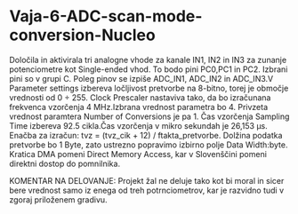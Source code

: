 # Vaja-6-ADC-scan-mode-conversion-Nucleo

Določila in aktivirala tri analogne vhode za kanale IN1, IN2 in IN3 za zunanje potenciometre kot Single-ended vhod. To bodo pini PC0,PC1 in PC2. Izbrani pini so v grupi C. Poleg pinov se izpiše ADC_IN1, ADC_IN2 in ADC_IN3.V Parameter settings izbereva ločljivost pretvorbe na 8-bitno, torej je območje vrednosti od 0 ÷ 255. Clock Prescaler nastaviva tako, da bo izračunana frekvenca vzorčenja 4 MHz.Izbrana vrednost parametra bo 4. Privzeta vrednost paramtera Number of Conversions je pa 1. Čas vzorčenja Sampling Time izbereva 92.5 cikla.Čas vzorčenja v mikro sekundah je 26,153 μs. Enačba za izračun: tvz = (tvz_cik + 12) / ftakta_pretvorbe.
Dolžina podatka pretvorbe bo 1 Byte, zato ustrezno popravimo izbirno polje Data Width:byte. Kratica DMA pomeni Direct Memory Access, kar v Slovenščini pomeni direktni dostop do pomnilnika.


KOMENTAR NA DELOVANJE:
Projekt žal ne deluje tako kot bi moral in sicer bere vrednost samo iz enega od treh potrnciometrov, kar je razvidno tudi v zgoraj priloženem gradivu.
